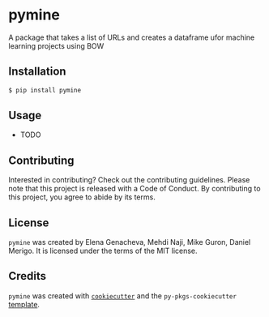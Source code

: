 # pymine

A package that takes a list of URLs and creates a dataframe ufor machine learning projects using  BOW

## Installation

```bash
$ pip install pymine
```

## Usage

- TODO

## Contributing

Interested in contributing? Check out the contributing guidelines. Please note that this project is released with a Code of Conduct. By contributing to this project, you agree to abide by its terms.

## License

`pymine` was created by Elena Genacheva, Mehdi Naji, Mike Guron, Daniel Merigo. It is licensed under the terms of the MIT license.

## Credits

`pymine` was created with [`cookiecutter`](https://cookiecutter.readthedocs.io/en/latest/) and the `py-pkgs-cookiecutter` [template](https://github.com/py-pkgs/py-pkgs-cookiecutter).
